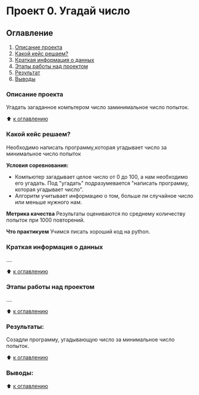 # Проект 0. Угадай число

## Оглавление 
 1.  [Описание проекта](https://github.com/KatyaKis/sf_data_science/blob/main/project_0/README.md#Описание-проекта)
 2.  [Какой кейс решаем?](https://github.com/KatyaKis/sf_data_science/blob/main/project_0/README.md#Какой-кейс-решаем?)
 3.  [Краткая информация о данных](https://github.com/KatyaKis/sf_data_science/blob/main/project_0/README.md#Краткая-информация-о-данных)
 4.  [Этапы работы над проектом](https://github.com/KatyaKis/sf_data_science/blob/main/project_0/README.md#Этапы-работы-над-проектом)
 5.  [Результат](https://github.com/KatyaKis/sf_data_science/blob/main/project_0/README.md#Результаты)
 6.  [Выводы](https://github.com/KatyaKis/sf_data_science/blob/main/project_0/README.md#Выводы)

### Описание проекта 
Угадать загаданное компьтером число заминимальное число попыток.

:arrow_up: [к оглавлению](https://github.com/KatyaKis/sf_data_science/blob/main/project_0/README.md#Оглавление) 


### Какой кейс решаем?
Необходимо написать программу,которая угадывает число за минимальное число попыток

**Условия соревнования:**
- Компьютер загадывает целое число от 0 до 100, а нам необходимо его угадать. Под "угадать" подразумевается "написать программу, которая угадывает число".
- Алгоритм учитывает информацию о том, больше ли случайное число или меньше нужного нам.

**Метрика качества**
Результаты оцениваются по среднему количеству попыток при 1000 повторений.

**Что практикуем**
Учимся писать хороший код на python.

### Краткая информация о данных
....

:arrow_up: [к оглавлению](https://github.com/KatyaKis/sf_data_science/blob/main/project_0/README.md#Оглавление) 

### Этапы работы над проектом
....

:arrow_up: [к оглавлению](https://github.com/KatyaKis/sf_data_science/blob/main/project_0/README.md#Оглавление) 

### Результаты:
Созадли программу, угадывающую число за минимальное число попыток.

:arrow_up: [к оглавлению](https://github.com/KatyaKis/sf_data_science/blob/main/project_0/README.md#Оглавление)

### Выводы:

:arrow_up: [к оглавлению](https://github.com/KatyaKis/sf_data_science/blob/main/project_0/README.md#Оглавление)

